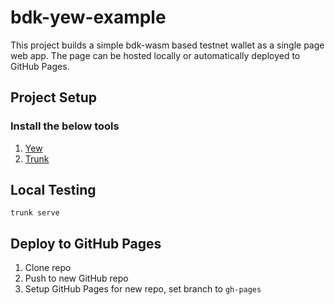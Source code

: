 # bdk-yew-example

This project builds a simple bdk-wasm based testnet wallet as a single page web app. The page can 
be hosted locally or automatically deployed to GitHub Pages. 

## Project Setup

### Install the below tools

1. [Yew](https://yew.rs/docs/getting-started/introduction)
1. [Trunk](https://yew.rs/docs/getting-started/project-setup/using-trunk)

## Local Testing

```shell
trunk serve
```

## Deploy to GitHub Pages

1. Clone repo
1. Push to new GitHub repo
1. Setup GitHub Pages for new repo, set branch to `gh-pages`
